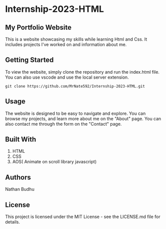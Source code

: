 # Internship-2023-HTML

## My Portfolio Website
This is a website showcasing my skills while learning Html and Css. It includes projects I've worked on and information about me.

##  Getting Started
To view the website, simply clone the repository and run the index.html file. You can also use vscode and use the local server extension.

``git clone https://github.com/MrNate592/Internship-2023-HTML.git``

##  Usage
The website is designed to be easy to navigate and explore. You can browse my projects, and learn more about me on the "About" page. You can also contact me through the form on the "Contact" page.

## Built With
1. HTML
2. CSS
3. AOS( Animate on scroll library javascript)

## Authors
Nathan Budhu

## License
This project is licensed under the MIT License - see the LICENSE.md file for details.


